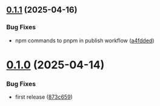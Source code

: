 ## [0.1.1](https://github.com/juicycleff/frank/compare/v0.1.0...v0.1.1) (2025-04-16)


### Bug Fixes

* npm commands to pnpm in publish workflow ([a4fdded](https://github.com/juicycleff/frank/commit/a4fdded561425d068bd4a475e2d8917be6e693cd))



# [0.1.0](https://github.com/juicycleff/frank/compare/873c6593595d699e3cd7f15f103dae9810f598c5...v0.1.0) (2025-04-14)


### Bug Fixes

* first release ([873c659](https://github.com/juicycleff/frank/commit/873c6593595d699e3cd7f15f103dae9810f598c5))



